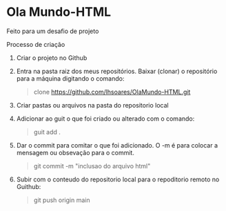 # Ola Mundo-HTML
Feito para um desafio de projeto

Processo de criação

1. Criar o projeto no Github
2. Entra na pasta raiz dos meus repositórios. Baixar (clonar) o repositório para a máquina digitando o comando:
	>clone https://github.com/lhsoares/OlaMundo-HTML.git
3. Criar pastas ou arquivos na pasta do repositorio local
4. Adicionar ao guit o que foi criado ou alterado com o comando:
	>guit add .   
	 	
5. Dar o commit para comitar o que foi adicionado.
	 O -m é para colocar a mensagem ou obsevação para o commit.
	>git commit -m "inclusao do arquivo html"    
			
6. Subir com o conteudo do repositorio local para o repoditorio remoto no Guithub:
	>git push origin main
	
